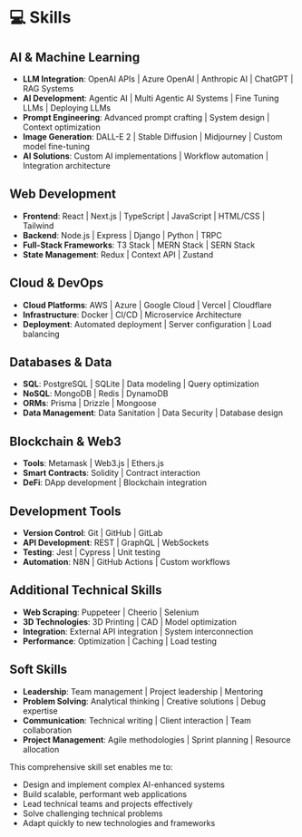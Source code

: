 # 💻 Skills

## AI & Machine Learning
- **LLM Integration**: OpenAI APIs | Azure OpenAI | Anthropic AI | ChatGPT | RAG Systems
- **AI Development**: Agentic AI | Multi Agentic AI Systems | Fine Tuning LLMs | Deploying LLMs
- **Prompt Engineering**: Advanced prompt crafting | System design | Context optimization
- **Image Generation**: DALL-E 2 | Stable Diffusion | Midjourney | Custom model fine-tuning
- **AI Solutions**: Custom AI implementations | Workflow automation | Integration architecture

## Web Development
- **Frontend**: React | Next.js | TypeScript | JavaScript | HTML/CSS | Tailwind
- **Backend**: Node.js | Express | Django | Python | TRPC
- **Full-Stack Frameworks**: T3 Stack | MERN Stack | SERN Stack
- **State Management**: Redux | Context API | Zustand

## Cloud & DevOps
- **Cloud Platforms**: AWS | Azure | Google Cloud | Vercel | Cloudflare
- **Infrastructure**: Docker | CI/CD | Microservice Architecture
- **Deployment**: Automated deployment | Server configuration | Load balancing

## Databases & Data
- **SQL**: PostgreSQL | SQLite | Data modeling | Query optimization
- **NoSQL**: MongoDB | Redis | DynamoDB
- **ORMs**: Prisma | Drizzle | Mongoose
- **Data Management**: Data Sanitation | Data Security | Database design

## Blockchain & Web3
- **Tools**: Metamask | Web3.js | Ethers.js
- **Smart Contracts**: Solidity | Contract interaction
- **DeFi**: DApp development | Blockchain integration

## Development Tools
- **Version Control**: Git | GitHub | GitLab
- **API Development**: REST | GraphQL | WebSockets
- **Testing**: Jest | Cypress | Unit testing
- **Automation**: N8N | GitHub Actions | Custom workflows

## Additional Technical Skills
- **Web Scraping**: Puppeteer | Cheerio | Selenium
- **3D Technologies**: 3D Printing | CAD | Model optimization
- **Integration**: External API integration | System interconnection
- **Performance**: Optimization | Caching | Load testing

## Soft Skills
- **Leadership**: Team management | Project leadership | Mentoring
- **Problem Solving**: Analytical thinking | Creative solutions | Debug expertise
- **Communication**: Technical writing | Client interaction | Team collaboration
- **Project Management**: Agile methodologies | Sprint planning | Resource allocation

This comprehensive skill set enables me to:
- Design and implement complex AI-enhanced systems
- Build scalable, performant web applications
- Lead technical teams and projects effectively
- Solve challenging technical problems
- Adapt quickly to new technologies and frameworks
